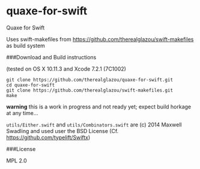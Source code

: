 # quaxe-for-swift
Quaxe for Swift

Uses swift-makefiles from https://github.com/therealglazou/swift-makefiles as build system

###Download and Build instructions

(tested on OS X 10.11.3 and Xcode 7.2.1 (7C1002)

    git clone https://github.com/therealglazou/quaxe-for-swift.git
    cd quaxe-for-swift
    git clone https://github.com/therealglazou/swift-makefiles.git
    make

**warning** this is a work in progress and not ready yet; expect build horkage at any time...

`utils/Either.swift` and `utils/Combinators.swift` are (c) 2014 Maxwell Swadling and used user the BSD License (Cf. https://github.com/typelift/Swiftx)

###License

MPL 2.0

